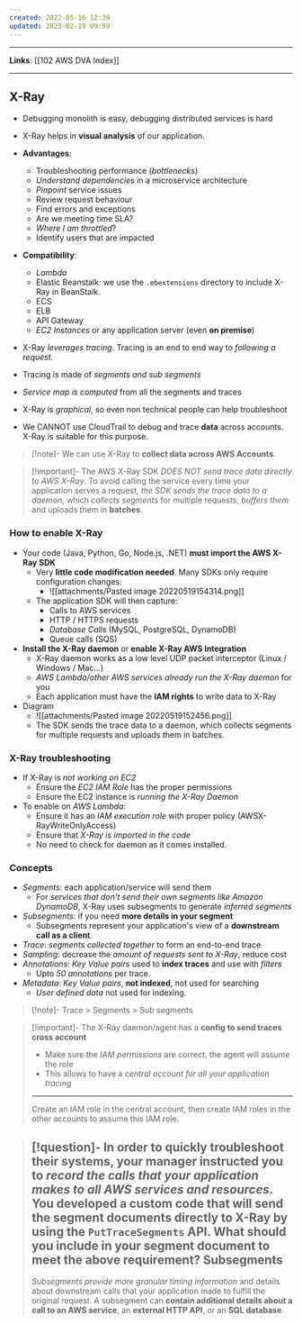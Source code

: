 ```yaml
---
created: 2022-05-16 12:39
updated: 2023-02-19 09:59
---
```

---
**Links**: [[102 AWS DVA Index]]

---
## X-Ray
- Debugging monolith is easy, debugging distributed services is hard
- X-Ray helps in **visual analysis** of our application.
- **Advantages**: 
	- Troubleshooting performance (*bottlenecks*)
	- *Understand dependencies* in a microservice architecture
	- *Pinpoint* service issues
	- Review request behaviour
	- Find errors and exceptions
	- Are we meeting time SLA?
	- *Where I am throttled*?
	- Identify users that are impacted

- **Compatibility**: 
	- *Lambda*
	- Elastic Beanstalk: we use the `.ebextensions` directory to include X-Ray in BeanStalk.
	- ECS
	- ELB
	- API Gateway
	- *EC2 Instances* or any application server (even **on premise**)

- X-Ray *leverages tracing*. Tracing is an end to end way to *following a request.*
- Tracing is made of *segments and sub segments*
- *Service map is computed* from all the segments and traces 
- X-Ray is *graphical*, so even non technical people can help troubleshoot
- We CANNOT use CloudTrail to debug and trace **data** across accounts. X-Ray is suitable for this purpose.

> [!note]- We can use X-Ray to **collect data across AWS Accounts**.

> [!important]- The AWS X-Ray SDK *DOES NOT send trace data directly to AWS X-Ray*. 
> To avoid calling the service every time your application serves a request, *the SDK sends the trace data to a daemon*, which *collects segments* for multiple requests, *buffers them* and uploads them in **batches**.

### How to enable X-Ray
- Your code (Java, Python, Go, Node.js, .NET) **must import the AWS X-Ray SDK**
	- Very **little code modification needed**. Many SDKs only require configuration changes.
		- ![[attachments/Pasted image 20220519154314.png]]
	- The application SDK will then capture:
		- Calls to AWS services
		- HTTP / HTTPS requests
		- *Database Calls* (MySQL, PostgreSQL, DynamoDB)
		- Queue calls (SQS)
- **Install the X-Ray daemon** or **enable X-Ray AWS Integration** 
	- X-Ray daemon works as a low level UDP packet interceptor (Linux / Windows / Mac...)
	- *AWS Lambda/other AWS services already run the X-Ray daemon* for you
	- Each application must have the **lAM rights** to write data to X-Ray
- Diagram
	- ![[attachments/Pasted image 20220519152456.png]]
	- The SDK sends the trace data to a daemon, which collects segments for multiple requests and uploads them in batches.

### X-Ray troubleshooting
- If X-Ray is *not working on EC2*
	- Ensure the *EC2 IAM Role* has the proper permissions
	- Ensure the EC2 instance is *running the X-Ray Daemon*
- To enable on *AWS Lambda*:
	- Ensure it has an *lAM execution role* with proper policy (AWSX-RayWriteOnlyAccess)
	- Ensure that *X-Ray is imported in the code*
	- No need to check for daemon as it comes installed.

### Concepts
- *Segments*: each application/service will send them
	- For *services that don't send their own segments like Amazon DynamoDB*, X-Ray uses subsegments to generate *inferred segments*
- *Subsegments*: if you need **more details in your segment**
	- Subsegments represent your application's view of a **downstream call as a client**.
- *Trace*: *segments collected together* to form an end-to-end trace
- *Sampling*: decrease the *amount of requests sent to X-Ray*, reduce cost
- *Annotations*: *Key Value pairs* used to **index traces** and use with *filters*
	- Upto *50 annotations* per trace.
- *Metadata*: *Key Value pairs*, **not indexed**, not used for searching
	- *User defined data* not used for indexing.

> [!note]- Trace > Segments > Sub segments

> [!important]- The X-Ray daemon/agent has a **config to send traces cross account**
> - Make sure the *IAM permissions* are correct, the agent will assume the role
> - This allows to have a *central account for all your application tracing*
> ---
> Create an IAM role in the central account, then create IAM roles in the other accounts to assume this IAM role.

> [!question]- In order to quickly troubleshoot their systems, your manager instructed you to *record the calls that your application makes to all AWS services and resources*. You developed a custom code that will send the segment documents directly to X-Ray by using the `PutTraceSegments` API. What should you include in your segment document to meet the above requirement?
> **Subsegments**
> ---
> *Subsegments provide more granular timing information* and details about downstream calls that your application made to fulfill the original request. A subsegment can **contain additional details about a call to an AWS service**, an **external HTTP API**, or an **SQL database**.